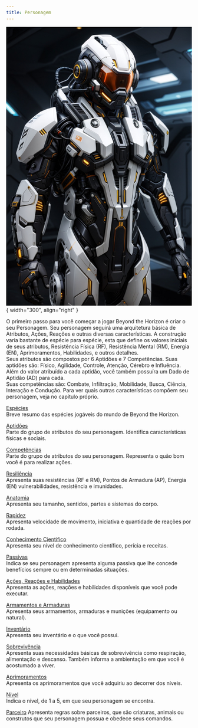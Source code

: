 ```yaml
---
title: Personagem
---
```


![Personagem](../images/character.jpg){ width="300", align="right" }

O primeiro passo para você começar a jogar Beyond the Horizon é criar o seu Personagem. Seu personagem seguirá uma arquitetura básica de Atributos, Ações, Reações e outras diversas características. A construção varia bastante de espécie para espécie, esta que define os valores iniciais de seus atributos, Resistência Física (RF), Resistência Mental (RM), Energia (EN), Aprimoramentos, Habilidades, e outros detalhes.  
Seus atributos são compostos por 6 Aptidões e 7 Competências. Suas aptidões são: Físico, Agilidade, Controle, Atenção, Cérebro e Influência. Além do valor atribuído a cada aptidão, você também possuíra um Dado de Aptidão (AD) para cada.   
Suas competências são: Combate, Infiltração, Mobilidade, Busca, Ciência, Interação e Condução. Para ver quais outras características compõem seu personagem, veja no capítulo próprio.  

[Espécies](./species.md)  
Breve resumo das espécies jogáveis do mundo de Beyond the Horizon.

[Aptidões](./aptitudes.md)  
Parte do grupo de atributos do seu personagem. Identifica características físicas e sociais.

[Competências](./skills.md)  
Parte do grupo de atributos do seu personagem. Representa o quão bom você é para realizar ações.

[Resiliência](./resilience.md)  
Apresenta suas resistências (RF e RM), Pontos de Armadura (AP), Energia (EN) vulnerabilidades, resistência e imunidades.

[Anatomia](./anatomy.md)  
Apresenta seu tamanho, sentidos, partes e sistemas do corpo.  

[Rapidez](./quickness.md)  
Apresenta velocidade de movimento, iniciativa e quantidade de reações por rodada.  

[Conhecimento Científico](./scienceKnowledge.md)  
Apresenta seu nível de conhecimento científico, perícia e receitas.  

[Passivas](./passives.md)  
Indica se seu personagem apresenta alguma passiva que lhe concede benefícios sempre ou em determinadas situações.  

[Ações, Reações e Habilidades](./actionsReactions.md)  
Apresenta as ações, reações e habilidades disponíveis que você pode executar.  

[Armamentos e Armaduras](./weaponArmor.md)  
Apresenta seus armamentos, armaduras e munições (equipamento ou natural).

[Inventário](./inventory.md)  
Apresenta seu inventário e o que você possui.  

[Sobrevivência](./survival.md)  
Apresenta suas necessidades básicas de sobrevivência como respiração, alimentação e descanso. Também informa a ambientação em que você é acostumado a viver.  

[Aprimoramentos](./upgrades.md)  
Apresenta os aprimoramentos que você adquiriu ao decorrer dos níveis.  

[Nível](./level.md)  
Indica o nível, de 1 a 5, em que seu personagem se encontra.

[Parceiro](./companion.md)
Apresenta regras sobre parceiros, que são criaturas, animais ou construtos que seu personagem possua e obedece seus comandos.
